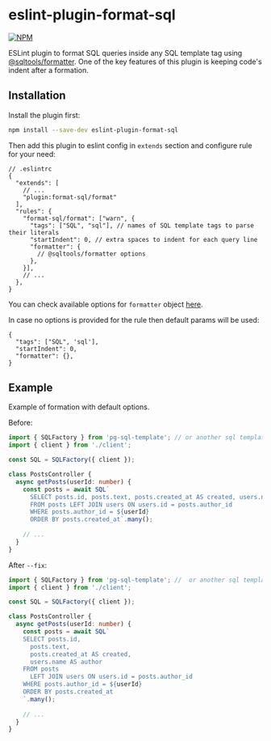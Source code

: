 # eslint-plugin-format-sql

[![NPM][npm-icon]][npm-url]

ESLint plugin to format SQL queries inside any SQL template tag using [@sqltools/formatter][format-library-url]. One of the key features of this plugin is keeping code's indent after a formation.

## Installation
Install the plugin first:
```bash
npm install --save-dev eslint-plugin-format-sql
```

Then add this plugin to eslint config in `extends` section and configure rule for your need:
```json5
// .eslintrc
{
  "extends": [
    // ...
    "plugin:format-sql/format"
  ],
  "rules": {
    "format-sql/format": ["warn", {
      "tags": ["SQL", "sql"], // names of SQL template tags to parse their literals
      "startIndent": 0, // extra spaces to indent for each query line
      "formatter": { 
        // @sqltools/formatter options
      },
    }],
    // ...
  },
}
```
You can check available options for `formatter` object [here][format-library-url].

In case no options is provided for the rule then default params will be used:
```json5
{
  "tags": ["SQL", 'sql'],
  "startIndent": 0,
  "formatter": {},
}
```

## Example

Example of formation with default options.

Before:
```typescript
import { SQLFactory } from 'pg-sql-template'; // or another sql template library
import { client } from './client';

const SQL = SQLFactory({ client });

class PostsController {
  async getPosts(userId: number) {
    const posts = await SQL`
      SELECT posts.id, posts.text, posts.created_at AS created, users.name AS author 
      FROM posts LEFT JOIN users ON users.id = posts.author_id
      WHERE posts.author_id = ${userId}
      ORDER BY posts.created_at`.many();
    
    // ...
  }
}
```

After `--fix`:
```typescript
import { SQLFactory } from 'pg-sql-template'; //  or another sql template library
import { client } from './client';

const SQL = SQLFactory({ client });

class PostsController {
  async getPosts(userId: number) {
    const posts = await SQL`
    SELECT posts.id,
      posts.text,
      posts.created_at AS created,
      users.name AS author
    FROM posts
      LEFT JOIN users ON users.id = posts.author_id
    WHERE posts.author_id = ${userId}
    ORDER BY posts.created_at
    `.many();
    
    // ...
  }
}

```

[npm-url]: https://www.npmjs.com/package/eslint-plugin-format-sql
[npm-icon]: https://img.shields.io/npm/v/eslint-plugin-format-sql.svg?logo=npm&logoColor=fff&label=NPM+package&color=limegreen
[format-library-url]: https://www.npmjs.com/package/@sqltools/formatter